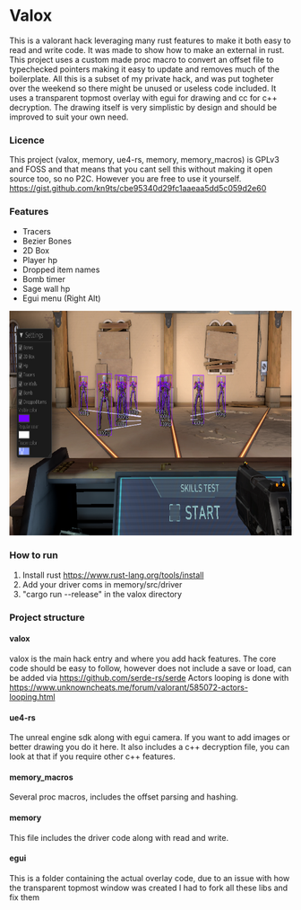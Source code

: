 # Valox

This is a valorant hack leveraging many rust features to make it both easy to read and write code. It was made to show how to make an external in rust.
This project uses a custom made proc macro to convert an offset file to typechecked pointers making it easy to update and removes much of the boilerplate. 
All this is a subset of my private hack, and was put togheter over the weekend so there might be unused or useless code included. 
It uses a transparent topmost overlay with egui for drawing and cc for c++ decryption. The drawing itself is very simplistic by design and should be improved to suit your own need.

### Licence
This project (valox, memory, ue4-rs, memory, memory_macros) is GPLv3 and FOSS and that means that you cant sell this without making it open source too, so no P2C. However you are free to use it yourself.
https://gist.github.com/kn9ts/cbe95340d29fc1aaeaa5dd5c059d2e60

### Features
+ Tracers
+ Bezier Bones
+ 2D Box
+ Player hp
+ Dropped item names
+ Bomb timer
+ Sage wall hp
+ Egui menu (Right Alt)
<p align="center">
<img src="esp.png" height="400"/>
</p>

### How to run
1. Install rust https://www.rust-lang.org/tools/install
2. Add your driver coms in memory/src/driver
3. "cargo run --release" in the valox directory 

### Project structure
#### valox
valox is the main hack entry and where you add hack features. The core code should be easy to follow, however does not include a save or load, can be added via https://github.com/serde-rs/serde 
Actors looping is done with https://www.unknowncheats.me/forum/valorant/585072-actors-looping.html

#### ue4-rs 
The unreal engine sdk along with egui camera. If you want to add images or better drawing you do it here. It also includes a c++ decryption file, you can look at that if you require
other c++ features.

#### memory_macros
Several proc macros, includes the offset parsing and hashing. 

#### memory
This file includes the driver code along with read and write.

#### egui
This is a folder containing the actual overlay code, due to an issue with how the transparent topmost window was created I had to fork all these libs
and fix them
